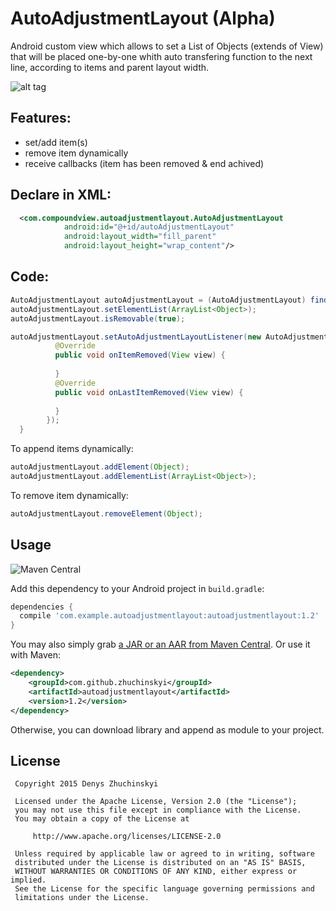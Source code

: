 # AutoAdjustmentLayout (Alpha)

Android custom view which allows to set a List of Objects (extends of View) that will be placed one-by-one whith auto transfering function to the next line, according to items and parent layout width.

![alt tag](https://raw.github.com/zhuchinskyi/AutoAdjustmentLayout/master/smart_screen.png)

Features:
---

- set/add item(s)
- remove item dynamically
- receive callbacks (item has been removed & end achived)
 
Declare in XML:
---
```xml
  <com.compoundview.autoadjustmentlayout.AutoAdjustmentLayout
            android:id="@+id/autoAdjustmentLayout"
            android:layout_width="fill_parent"
            android:layout_height="wrap_content"/>
```

Code:
---

```java
AutoAdjustmentLayout autoAdjustmentLayout = (AutoAdjustmentLayout) findViewById(R.id.autoAdjustmentView);
autoAdjustmentLayout.setElementList(ArrayList<Object>);
autoAdjustmentLayout.isRemovable(true);

autoAdjustmentLayout.setAutoAdjustmentLayoutListener(new AutoAdjustmentLayout.IOnAutoAdjustmentLayoutListener() {
          @Override
          public void onItemRemoved(View view) {
          
          }
          @Override
          public void onLastItemRemoved(View view) {
          
          }
        });
  }
  ```
  
  To append items dynamically:
  
  ```java
autoAdjustmentLayout.addElement(Object);
autoAdjustmentLayout.addElementList(ArrayList<Object>);
 ```
  To remove item dynamically:
  
  ```java
autoAdjustmentLayout.removeElement(Object);
 ```
 
 Usage
-----
![Maven Central](https://maven-badges.herokuapp.com/maven-central/com.stanfy.enroscar/enroscar-goro/badge.svg)

Add this dependency to your Android project in `build.gradle`:
```groovy
dependencies {
  compile 'com.example.autoadjustmentlayout:autoadjustmentlayout:1.2'
}
```
You may also simply grab [a JAR or an AAR from Maven Central](http://search.maven.org/#search%7Cga%7C1%7Ca%3A%22autoadjustmentlayout%22).
Or use it with Maven:
```xml
<dependency>
    <groupId>com.github.zhuchinskyi</groupId>
    <artifactId>autoadjustmentlayout</artifactId>
    <version>1.2</version>
</dependency>
```

Otherwise, you can download library and append as module to your project.
 
 License
-------

     Copyright 2015 Denys Zhuchinskyi

     Licensed under the Apache License, Version 2.0 (the "License");
     you may not use this file except in compliance with the License.
     You may obtain a copy of the License at

         http://www.apache.org/licenses/LICENSE-2.0

     Unless required by applicable law or agreed to in writing, software
     distributed under the License is distributed on an "AS IS" BASIS,
     WITHOUT WARRANTIES OR CONDITIONS OF ANY KIND, either express or implied.
     See the License for the specific language governing permissions and
     limitations under the License.
